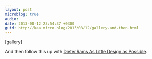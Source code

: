 ```yaml
---
layout: post
microblog: true
audio: 
date: 2013-08-12 23:54:37 +0300
guid: http://kaa.micro.blog/2013/08/12/gallery-and-then.html
---
```

[gallery]
<p>And then follow this up with <a href="http://www.amazon.com/Dieter-Rams-Little-Design-Possible/dp/0714849189">Dieter Rams As Little Design as Possible</a>.</p>
